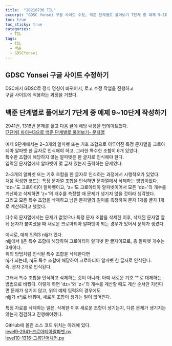 ```yaml
---
title:  "20210730 TIL"
excerpt: "GDSC Yonsei 구글 사이트 수정, 백준 단계별로 풀어보기 7단계 중 예제 9~10단계 작성(2941번, 1316번)"
toc: true
toc_sticky: true
categories:
  - TIL
tags:
  - TIL
  - 백준  
  - GDSCYonsei
---
```


## GDSC Yonsei 구글 사이트 수정하기
DSC에서 GDSC로 정식 명칭이 바뀌어서, 로고 수정 작업을 진행하고  
구글 사이트에 적용하는 과정을 거쳤다.  




## 백준 단계별로 풀어보기 7단계 중 예제 9\~10단계 작성하기  
2941번, 1316번 문제를 풀고 다음 글에 해당 내용을 업데이트했다.    
[[7단계] 파이썬3으로 백준 단계별로 풀어보기- 문자열](https://leeryeongsong.github.io/baekjoon/baekjoon-step-by-step-python3-step7/)  
<br>
예제 9단계에서는 2\~3개의 알파벳 또는 기호 조합으로 이루어진 특정 문자열을 크로아티아 알파벳 한 글자로 인식해야 하고, 그러한 특수한 조합이 6개 있었다.  
특수한 조합에 해당하지 않는 알파벳은 한 글자로 인식해야 한다.   
입력된 문자열에서 알파벳이 몇 글자 있는지 출력하는 문제였다.  

2\~3개의 알파벳 또는 기호 조합을 한 글자로 인식하는 과정에서 시행착오가 있었다.  
처음 작성한 코드는 특정 문자열 조합을 인식하면 문자열에서 삭제하는 방법이었다.  
'dz='도 크로아티아 알파벳이고, 'z='도 크로아티아 알파벳이어서 모든 'dz='의 개수를 계산하고 삭제하면 'z='의 개수를 측정할 때 문제가 생기지 않을 것이라 생각했다.  
그리고 모든 특수 조합을 삭제하고 남은 문자열의 길이를 측정하여 문자 1개를 글자 1개로 계산하려고 했었다.  

다수의 문자열에서는 문제가 없었으나
특정 문자 조합을 삭제한 이후, 삭제된 문자열 앞뒤 문자가 붙여졌을 때 새로운 크로아티아 알파벳이 되는 경우가 있어서 문제가 생겼다.

예시로, 예제 입력3 nljj가 있다.  
nljj에서 lj은 특수 조합에 해당하여 크로아티아 알파벳 한 글자이므로, 총 알파벳 개수는 3개이다.  
위의 방법처럼 인식된 특수 조합을 삭제한다면  
nj가 되는데, nj도 특수 조합에 해당하여 크로아티아 알파벳 한 글자로 인식된다.  
즉, 문자 2개로 인식된다.

그래서 특수 조합을 인식하고 삭제하는 것이 아니라, 아예 새로운 기호 '\*'로 대체하는 방법으로 바꿨다.
이렇게 하면
'dz='와 'z='의 개수를 계산할 때도 계산 순서만 지킨다면 문제가 생기지 않고,
위의 예제 입력3의 경우에도  
nljj가
n\*j로 바뀌며, 새로운 조합이 생기는 일이 없어진다.

특정 자료를 삭제하는 일은, 삭제한 이후 새로운 조합이 생기는지, 다른 문제가 생기지는 않는지 점검하고 진행해야겠다.

GitHub에 올린 소스 코드 위치는 아래에 있다.  
[level9-2941-크로아티아알파벳.py](https://github.com/leeryeongsong/baekjoon-step-by-step-python3/blob/main/step7/level9-2941-%ED%81%AC%EB%A1%9C%EC%95%84%ED%8B%B0%EC%95%84%EC%95%8C%ED%8C%8C%EB%B2%B3.py)  
[level10-1316-그룹단어체커.py](https://github.com/leeryeongsong/baekjoon-step-by-step-python3/blob/main/step7/level10-1316-%EA%B7%B8%EB%A3%B9%EB%8B%A8%EC%96%B4%EC%B2%B4%EC%BB%A4.py)
<br>
<br>
